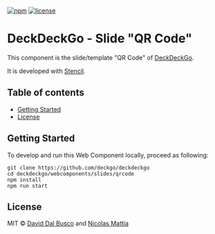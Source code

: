 [![npm][npm-badge]][npm-badge-url]
[![license][npm-license]][npm-license-url]

[npm-badge]: https://img.shields.io/npm/v/@deckdeckgo/slide-qrcode
[npm-badge-url]: https://www.npmjs.com/package/@deckdeckgo/slide-qrcode
[npm-license]: https://img.shields.io/npm/l/@deckdeckgo/slide-qrcode
[npm-license-url]: https://github.com/deckgo/deckdeckgo/blob/master/webcomponents/slides/qrcode/LICENSE

# DeckDeckGo - Slide "QR Code"

This component is the slide/template "QR Code" of [DeckDeckGo].

It is developed with [Stencil](https://stenciljs.com).

## Table of contents

- [Getting Started](#getting-started)
- [License](#license)

## Getting Started

To develop and run this Web Component locally, proceed as following:

```
git clone https://github.com/deckgo/deckdeckgo
cd deckdeckgo/webcomponents/slides/qrcode
npm install
npm run start
```

## License

MIT © [David Dal Busco](mailto:david.dalbusco@outlook.com) and [Nicolas Mattia](mailto:nicolas@nmattia.com)

[deckdeckgo]: https://deckdeckgo.com
